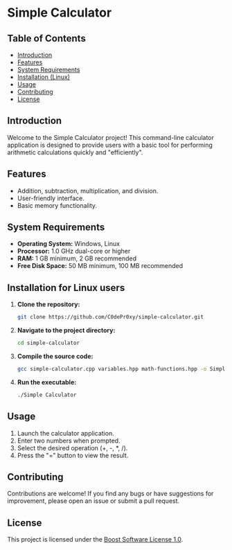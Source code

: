 # Simple Calculator

## Table of Contents

- [Introduction](#introduction)
- [Features](#features)
- [System Requirements](#system-requirements)
- [Installation (Linux)](#installation-for-linux-users)
- [Usage](#usage)
- [Contributing](#contributing)
- [License](#license)

## Introduction

Welcome to the Simple Calculator project! This command-line calculator application is designed to provide users with a basic tool for performing arithmetic calculations quickly and "efficiently".

## Features

- Addition, subtraction, multiplication, and division.
- User-friendly interface.
- Basic memory functionality.

## System Requirements

- **Operating System:** Windows, Linux
- **Processor:** 1.0 GHz dual-core or higher
- **RAM:** 1 GB minimum, 2 GB recommended
- **Free Disk Space:** 50 MB minimum, 100 MB recommended

## Installation for Linux users

1. **Clone the repository:**

    ```bash
    git clone https://github.com/C0dePr0xy/simple-calculator.git
    ```

2. **Navigate to the project directory:**

    ```bash
    cd simple-calculator
    ```

3. **Compile the source code:**

    ```bash
    gcc simple-calculator.cpp variables.hpp math-functions.hpp -o Simple Calculator
    ```

4. **Run the executable:**

    ```bash
    ./Simple Calculator
    ```

## Usage

1. Launch the calculator application.
2. Enter two numbers when prompted.
3. Select the desired operation (+, -, *, /).
4. Press the "=" button to view the result.

## Contributing

Contributions are welcome! If you find any bugs or have suggestions for improvement, please open an issue or submit a pull request.

## License

This project is licensed under the [Boost Software License 1.0](LICENSE).
